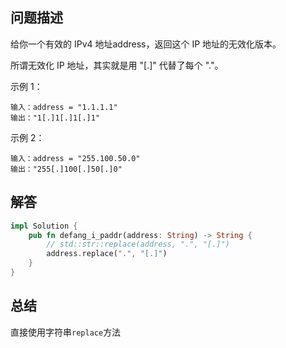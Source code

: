 ## 问题描述
给你一个有效的 IPv4 地址address，返回这个 IP 地址的无效化版本。

所谓无效化 IP 地址，其实就是用 "[.]" 代替了每个 "."。


示例 1：
```
输入：address = "1.1.1.1"
输出："1[.]1[.]1[.]1"
```

示例 2：
```
输入：address = "255.100.50.0"
输出："255[.]100[.]50[.]0"
```


## 解答

```rust
impl Solution {
    pub fn defang_i_paddr(address: String) -> String {
        // std::str::replace(address, ".", "[.]")
        address.replace(".", "[.]")
    }
}
```

## 总结
直接使用字符串`replace`方法

